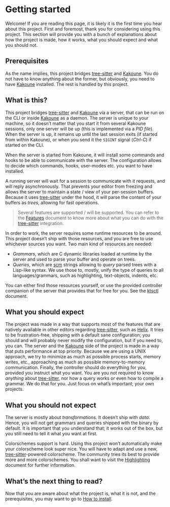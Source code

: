 # Getting started

Welcome! If you are reading this page, it is likely it is the first time you hear about this project. First and
foremost, thank you for considering using this project. This section will provide you with a bunch of explanations about
how the project is made, how it works, what you should expect and what you should not.

## Prerequisites

As the name implies, this project bridges [tree-sitter] and [Kakoune]. You do not have to know anything about
the former, but obviously, you need to have [Kakoune] installed. The rest is handled by this project.

## What is this?

This project bridges [tree-sitter] and [Kakoune] via a server, that can be run on the CLI or inside [Kakoune] as a
daemon. The server is unique to your machine, so it doesn’t matter that you start it from several Kakoune sessions, only
one server will be up (this is implemented via a _PID file_). When the server is up, it remains up until the last
session exits (if started from within Kakoune), or when you send it the `SIGINT` signal (_Ctrl-C_) if started on the
CLI.

When the server is started from Kakoune, it will install some commands and hooks to be able to communicate with the
server. The configuration allows to decide which commands, hooks, user-modes etc. you want to have installed.

A running server will wait for a session to communicate with it requests, and will reply asynchronously. That prevents
your editor from freezing and allows the server to maintain a state / view of your per-session buffers. Because it uses
[tree-sitter] under the hood, it will parse the content of your buffers as _trees_, allowing for fast operations.

> Several features are supported / will be supported. You can refer to the [Features](features.md) document to know more
> about what you can do with the [tree-sitter] integration.

In order to work, the server requires some runtime resources to be around. This project doesn’t ship with those
resources, and you are free to use whichever sources you want. Two main kind of resources are needed:

- _Grammars_, which are C dynamic libraries loaded at runtime by the server and used to parse your buffer and operate on
  trees.
- _Queries_, which are [scm] strings allowing to _query_ parsed trees with a Lisp-like syntax. We use those to, mostly,
  unify the type of queries to all languages/grammars, such as highlighting, text-objects, indents, etc.

You can either find those resources yourself, or use the provided controller companion of the server that provides that
for free for you. See the [ktsctl](ktsctl.md) document.

## What you should expect

The project was made in a way that supports most of the features that are natively available in other editors regarding
[tree-sitter], such as [Helix]. It tries to be frustration-free, shipping with a default sane configuration; you should
and will probably never modify the configuration, but if you need to, you can. The server and the [Kakoune] side of the
project is made in a way that puts performance at top priority. Because we are using a UNIX approach, we try to minimize
as much as possible process starts, memory writes, etc., approaching as much as possible memory-to-memory communication.
Finally, the controller should do everything for you, provided you instruct what you want. You are you not required to
know _anything_ about [tree-sitter], nor how a query works or even how to compile a grammar. We do that for you. Just
focus on what’s important; your own projects.

## What you should not expect

The server is mostly about _transformations_. It doesn’t ship with _data_. Hence, you will not get grammars and queries
shipped with the binary by default. It is important that you understand that; it works out of the box, but you still
need to tell it what you want at first.

Colorschemes support is hard. Using this project won’t automatically make your colorscheme look super nice. You will
have to adapt and use a new, [tree-sitter]-powered colorscheme. The community tries its best to provide more and more
colorschemes. You shall want to visit the [Highlighting](highlighting.md) document for further information.

## What’s the next thing to read?

Now that you are aware about what the project is, what it is not, and the prerequisites, you may want to go to
[How to install](how-to-install.md).

[tree-sitter]: https://tree-sitter.github.io/tree-sitter/
[Kakoune]: https://kakoune.org/
[scm]: https://en.wikipedia.org/wiki/SCM_(Scheme_implementation)
[Helix]: https://helix-editor.com
